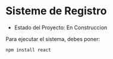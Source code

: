 <h1> Sisteme de Registro</h1>

- Estado del Proyecto: En Construccion

Para ejecutar el sistema, debes poner:

```npm install react```
